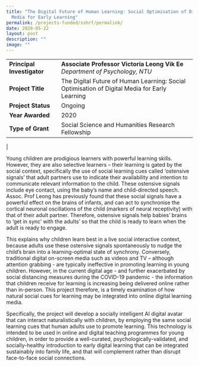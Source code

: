 ```yaml
---
title: "The Digital Future of Human Learning: Social Optimisation of Digital
  Media for Early Learning"
permalink: /projects-funded/sshrf/permalink/
date: 2020-05-22
layout: post
description: ""
image: ""
---
```

|  |  |
|---|---|
| **Principal Investigator** | **Associate Professor Victoria Leong Vik Ee**<br>_Department of Psychology, NTU_ |
| **Project Title** | The Digital Future of Human Learning: Social Optimisation of Digital Media for Early Learning |
| **Project Status** | Ongoing |
| **Year Awarded** | 2020 |
| **Type of Grant** | Social Science and Humanities Research Fellowship |
|

Young children are prodigious learners with powerful learning skills. However, they are also selective learners – their learning is gated by the social context, specifically the use of social learning cues called ‘ostensive signals’ that adult partners use to indicate their availability and intention to communicate relevant information to the child. These ostensive signals include eye contact, using the baby’s name and child-directed speech. Assoc. Prof Leong has previously found that these social signals have a powerful effect on the brains of infants, and can act to synchronise the cortical neuronal oscillations of the child (markers of neural receptivity) with that of their adult partner. Therefore, ostensive signals help babies’ brains to ‘get in sync’ with the adults’ so that the child is ready to learn when the adult is ready to engage.

This explains why children learn best in a live social interactive context, because adults use these ostensive signals spontaneously to nudge the child’s brain into a learning-optimal state of synchrony. Conversely, traditional digital on-screen media such as videos and TV – although attention grabbing - are typically ineffective in promoting learning in young children. However, in the current digital age - and further exacerbated by social distancing measures during the COVID-19 pandemic - the information that children receive for learning is increasing being delivered online rather than in-person. This project therefore, is a timely examination of how natural social cues for learning may be integrated into online digital learning media.

Specifically, the project will develop a socially intelligent AI digital avatar that can interact naturalistically with children, by employing the same social learning cues that human adults use to promote learning. This technology is intended to be used in online and digital teaching programmes for young children, in order to provide a well-curated, psychologically-validated, and socially-healthy introduction to early digital learning that can be integrated sustainably into family life, and that will complement rather than disrupt face-to-face social connections.
